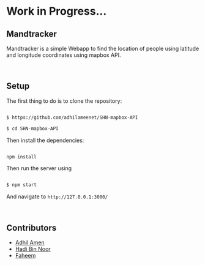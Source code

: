 
# Work in Progress...

## Mandtracker

Mandtracker is a simple Webapp to find the location of people using latitude and longitude coordinates  using mapbox API.



<br>

## Setup

The first thing to do is to clone the repository:

  

```sh

$ https://github.com/adhilameenet/SHN-mapbox-API

$ cd SHN-mapbox-API

```
  

Then install the dependencies:

  

```sh

npm install

```
Then run the server using

```sh

$ npm start

```

And navigate to `http://127.0.0.1:3000/`

<br>

## Contributors
- [Adhil Amen](https://github.com/adhilameenet)
- [Hadi Bin Noor](https://github.com/hadui)
- [Faheem](https://github.com/FaheemMundodan)
